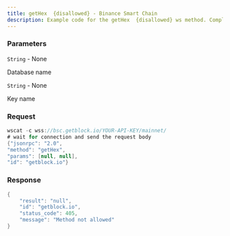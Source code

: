 ```yaml
---
title: getHex  {disallowed} - Binance Smart Chain
description: Example code for the getHex  {disallowed} ws method. Сomplete guide on how to use getHex  {disallowed} ws in GetBlock.io Web3 documentation.
---
```


### Parameters


`String` - None

Database name

`String` - None

Key name

### Request

``` java
wscat -c wss://bsc.getblock.io/YOUR-API-KEY/mainnet/ 
# wait for connection and send the request body 
{"jsonrpc": "2.0",
"method": "getHex",
"params": [null, null],
"id": "getblock.io"}
```

###  Response

``` java
{
    "result": "null",
    "id": "getblock.io",
    "status_code": 405,
    "message": "Method not allowed"
}
```

